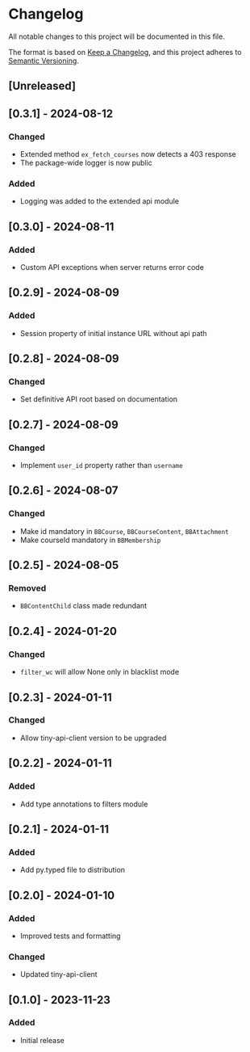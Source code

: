# Changelog
All notable changes to this project will be documented in this file.

The format is based on [Keep a Changelog](https://keepachangelog.com/en/1.0.0/),
and this project adheres to [Semantic Versioning](https://semver.org/spec/v2.0.0.html).

## [Unreleased]

## [0.3.1] - 2024-08-12

### Changed
- Extended method `ex_fetch_courses` now detects a 403 response
- The package-wide logger is now public

### Added
- Logging was added to the extended api module

## [0.3.0] - 2024-08-11

### Added
- Custom API exceptions when server returns error code

## [0.2.9] - 2024-08-09

### Added
- Session property of initial instance URL without api path

## [0.2.8] - 2024-08-09

### Changed
- Set definitive API root based on documentation

## [0.2.7] - 2024-08-09

### Changed
- Implement `user_id` property rather than `username`

## [0.2.6] - 2024-08-07

### Changed
- Make id mandatory in `BBCourse`, `BBCourseContent`, `BBAttachment`
- Make courseId mandatory in `BBMembership`

## [0.2.5] - 2024-08-05

### Removed
- `BBContentChild` class made redundant

## [0.2.4] - 2024-01-20

### Changed
- `filter_wc` will allow None only in blacklist mode

## [0.2.3] - 2024-01-11

### Changed
- Allow tiny-api-client version to be upgraded

## [0.2.2] - 2024-01-11

### Added
- Add type annotations to filters module

## [0.2.1] - 2024-01-11

### Added
- Add py.typed file to distribution

## [0.2.0] - 2024-01-10

### Added
- Improved tests and formatting

### Changed
- Updated tiny-api-client

## [0.1.0] - 2023-11-23

### Added
- Initial release
